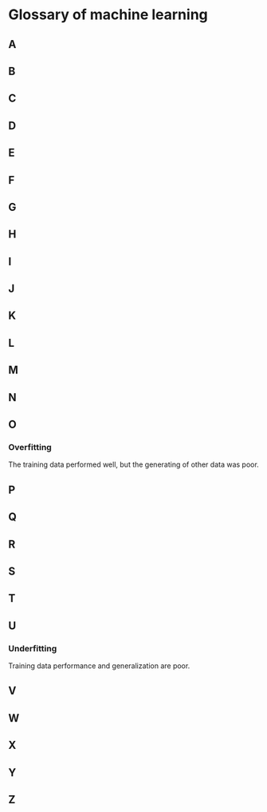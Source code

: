 # Glossary of machine learning

## A

## B

## C

## D

## E

## F

## G

## H

## I

## J

## K

## L

## M

## N

## O

### Overfitting

The training data performed well, but the generating of other data was poor.

## P

## Q

## R

## S

## T

## U

### Underfitting

Training data performance and generalization are poor.

## V

## W

## X

## Y

## Z
